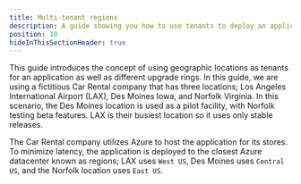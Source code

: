 ```yaml
---
title: Multi-tenant regions
description: A guide showing you how to use tenants to deploy an application to regions using different release rings in Octopus Deploy.
position: 10
hideInThisSectionHeader: true
---
```


This guide introduces the concept of using geographic locations as tenants for an application as well as different upgrade rings.  In this guide, we are using a fictitious Car Rental company that has three locations; Los Angeles International Airport (LAX), Des Moines Iowa, and Norfolk Virginia.  In this scenario, the Des Moines location is used as a pilot facility, with Norfolk testing beta features.  LAX is their busiest location so it uses only stable releases.

The Car Rental company utilizes Azure to host the application for its stores.  To minimize latency, the application is deployed to the closest Azure datacenter known as regions; LAX uses `West US`, Des Moines uses `Central US`, and the Norfolk location uses `East US`.  